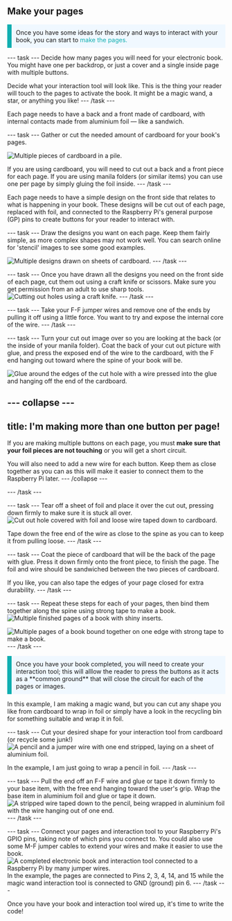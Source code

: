 ## Make your pages

<p style="border-left: solid; border-width:10px; border-color: #0faeb0; background-color: aliceblue; padding: 10px;">
Once you have some ideas for the story and ways to interact with your book, you can start to <span style="color: #0faeb0"> make the pages.</span>
</p>

--- task ---
Decide how many pages you will need for your electronic book. You might have one per backdrop, or just a cover and a single inside page with multiple buttons.

Decide what your interaction tool will look like. This is the thing your reader will touch to the pages to activate the book. It might be a magic wand, a star, or anything you like!
--- /task ---

Each page needs to have a back and a front made of cardboard, with internal contacts made from aluminium foil — like a sandwich.

--- task ---
Gather or cut the needed amount of cardboard for your book's pages.

![Multiple pieces of cardboard in a pile.](images/1-get-card.jpg)

If you are using cardboard, you will need to cut out a back and a front piece for each page. If you are using manila folders (or similar items) you can use one per page by simply gluing the foil inside.
--- /task ---

Each page needs to have a simple design on the front side that relates to what is happening in your book. These designs will be cut out of each page, replaced with foil, and connected to the Raspberry Pi's general purpose (GP) pins to create buttons for your reader to interact with.

--- task ---
Draw the designs you want on each page. Keep them fairly simple, as more complex shapes may not work well. You can search online for 'stencil' images to see some good examples. 

![Multiple designs drawn on sheets of cardboard.](images/2-draw-designs.jpg)
--- /task ---

--- task ---
Once you have drawn all the designs you need on the front side of each page, cut them out using a craft knife or scissors. Make sure you get permission from an adult to use sharp tools.
![Cutting out holes using a craft knife.](images/3-cut-holes.jpg)
--- /task --- 

--- task ---
Take your F-F jumper wires and remove one of the ends by pulling it off using a little force. You want to try and expose the internal core of the wire.
--- /task ---

--- task ---
Turn your cut out image over so you are looking at the back (or the inside of your manila folder). Coat the back of your cut out picture with glue, and press the exposed end of the wire to the cardboard, with the F end hanging out toward where the spine of your book will be.

![Glue around the edges of the cut hole with a wire pressed into the glue and hanging off the end of the cardboard.](images/4-glue-wire.jpg)

--- collapse ---
---
title: I'm making more than one button per page! 
---
If you are making multiple buttons on each page, you must **make sure that your foil pieces are not touching** or you will get a short circuit.

You will also need to add a new wire for each button. Keep them as close together as you can as this will make it easier to connect them to the Raspberry Pi later. 
--- /collapse ---

--- /task ---

--- task ---
Tear off a sheet of foil and place it over the cut out, pressing down firmly to make sure it is stuck all over. 
![Cut out hole covered with foil and loose wire taped down to cardboard.](images/5-tape-wire.jpg)

Tape down the free end of the wire as close to the spine as you can to keep it from pulling loose.
--- /task ---

--- task ---
Coat the piece of cardboard that will be the back of the page with glue. Press it down firmly onto the front piece, to finish the page. The foil and wire should be sandwiched between the two pieces of cardboard. 

If you like, you can also tape the edges of your page closed for extra durability.
--- /task ---

--- task ---
Repeat these steps for each of your pages, then bind them together along the spine using strong tape to make a book.
![Multiple finished pages of a book with shiny inserts.](images/6-repeat-pages.jpg)

![Multiple pages of a book bound together on one edge with strong tape to make a book.](images/7-bind-spine.jpg)
--- /task ---
<p style="border-left: solid; border-width:10px; border-color: #0faeb0; background-color: aliceblue; padding: 10px;">
Once you have your book completed, you will need to create your interaction tool; this will alllow the reader to press the buttons as it acts as a **common ground** that will close the circuit for each of the pages or images. 
</p>

In this example, I am making a magic wand, but you can cut any shape you like from cardboard to wrap in foil or simply have a look in the recycling bin for something suitable and wrap it in foil.

--- task ---
Cut your desired shape for your interaction tool from cardboard (or recycle some junk!) 
![A pencil and a jumper wire with one end stripped, laying on a sheet of aluminium foil.](images/8-pencil-foil.jpg)

In the example, I am just going to wrap a pencil in foil.
--- /task ---

--- task ---
Pull the end off an F-F wire and glue or tape it down firmly to your base item, with the free end hanging toward the user's grip. Wrap the base item in aluminium foil and glue or tape it down.
![A stripped wire taped down to the pencil, being wrapped in aluminium foil with the wire hanging out of one end.](images/9-interaction-tool.jpg)
--- /task ---

--- task ---
Connect your pages and interaction tool to your Raspberry Pi's GPIO pins, taking note of which pins you connect to. You could also use some M-F jumper cables to extend your wires and make it easier to use the book.
![A completed electronic book and interaction tool connected to a Raspberry Pi by many jumper wires.](images/10-connect-book.jpg)
In the example, the pages are connected to Pins 2, 3, 4, 14, and 15 while the magic wand interaction tool is connected to GND (ground) pin 6.
--- /task ---

Once you have your book and interaction tool wired up, it's time to write the code!
